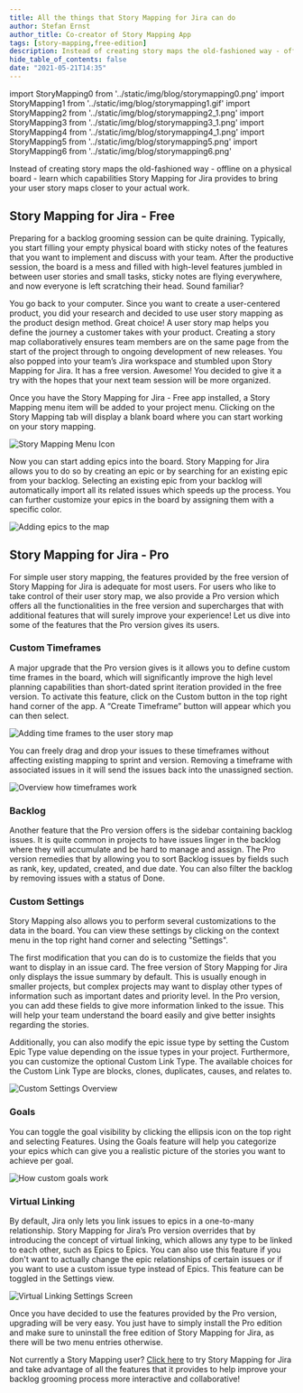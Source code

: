 ```yaml
---
title: All the things that Story Mapping for Jira can do
author: Stefan Ernst
author_title: Co-creator of Story Mapping App
tags: [story-mapping,free-edition]
description: Instead of creating story maps the old-fashioned way - offline on a physical board - learn which capabilities Story Mapping for Jira provides to bring your user story maps closer to your actual work
hide_table_of_contents: false
date: "2021-05-21T14:35"
---
```


import StoryMapping0 from '../static/img/blog/storymapping0.png'
import StoryMapping1 from '../static/img/blog/storymapping1.gif'
import StoryMapping2 from '../static/img/blog/storymapping2_1.png'
import StoryMapping3 from '../static/img/blog/storymapping3_1.png'
import StoryMapping4 from '../static/img/blog/storymapping4_1.png'
import StoryMapping5 from '../static/img/blog/storymapping5.png'
import StoryMapping6 from '../static/img/blog/storymapping6.png'


Instead of creating story maps the old-fashioned way - offline on a physical board - 
learn which capabilities Story Mapping for Jira provides to bring your user story maps closer to your actual work.

<!--truncate-->

## Story Mapping for Jira - Free

Preparing for a backlog grooming session can be quite draining. Typically, you start filling your empty physical board with sticky notes of the features that you want to implement and discuss with your team. After the productive session, the board is a mess and filled with high-level features jumbled in between user stories and small tasks, sticky notes are flying everywhere, and now everyone is left scratching their head. Sound familiar?

You go back to your computer. Since you want to create a user-centered product, you did your research and decided to use user story mapping as the product design method. Great choice! A user story map helps you define the journey a customer takes with your product. Creating a story map collaboratively ensures team members are on the same page from the start of the project through to ongoing development of new releases. You also popped into your team’s Jira workspace and stumbled upon Story Mapping for Jira. It has a free version. Awesome! You decided to give it a try with the hopes that your next team session will be more organized.

Once you have the Story Mapping for Jira - Free app installed, a Story Mapping menu item will be added to your project menu. Clicking on the Story Mapping tab will display a blank board where you can start working on your story mapping.


<img src={StoryMapping0} alt="Story Mapping Menu Icon" />

Now you can start adding epics into the board. Story Mapping for Jira allows you to do so by creating an epic or by searching for an existing epic from your backlog. Selecting an existing epic from your backlog will automatically import all its related issues which speeds up the process. You can further customize your epics in the board by assigning them with a specific color.

<img src={StoryMapping1} alt="Adding epics to the map" />

## Story Mapping for Jira - Pro

For simple user story mapping, the features provided by the free version of Story Mapping for Jira is adequate for most users. For users who like to take control of their user story map, we also provide a Pro version which offers all the functionalities in the free version and supercharges that with additional features that will surely improve your experience! Let us dive into some of the features that the Pro version gives its users.

### Custom Timeframes

A major upgrade that the Pro version gives is it allows you to define custom time frames in the board, which will significantly improve the high level planning capabilities than short-dated sprint iteration provided in the free version. To activate this feature, click on the Custom button in the top right hand corner of the app. A “Create Timeframe” button will appear which you can then select.

<img src={StoryMapping2} alt="Adding time frames to the user story map" />

You can freely drag and drop your issues to these timeframes without affecting existing mapping to sprint and version. Removing a timeframe with associated issues in it will send the issues back into the unassigned section.

<img src={StoryMapping3}  alt="Overview how timeframes work" />

### Backlog

Another feature that the Pro version offers is the sidebar containing backlog issues. It is quite common in projects to have issues linger in the backlog where they will accumulate and be hard to manage and assign. The Pro version remedies that by allowing you to sort Backlog issues by fields such as rank, key, updated, created, and due date. You can also filter the backlog by removing issues with a status of Done. 

### Custom Settings

Story Mapping also allows you to perform several customizations to the data in the board. You can view these settings by clicking on the context menu in the top right hand corner and selecting "Settings".

The first modification that you can do is to customize the fields that you want to display in an issue card. The free version of Story Mapping for Jira only displays the issue summary by default. This is usually enough in smaller projects, but complex projects may want to display other types of information such as important dates and priority level. In the Pro version, you can add these fields to give more information linked to the issue. This will help your team understand the board easily and give better insights regarding the stories.

Additionally, you can also modify the epic issue type by setting the Custom Epic Type value depending on the issue types in your project. Furthermore, you can customize the optional Custom Link Type. The available choices for the Custom Link Type are blocks, clones, duplicates, causes, and relates to.

<img src={StoryMapping4}  alt="Custom Settings Overview" />

### Goals

You can toggle the goal visibility by clicking the ellipsis icon on the top right and selecting Features. Using the Goals feature will help you categorize your epics which can give you a realistic picture of the stories you want to achieve per goal.

<img src={StoryMapping5}  alt="How custom goals work" />

### Virtual Linking

By default, Jira only lets you link issues to epics in a one-to-many relationship. Story Mapping for Jira’s Pro version overrides that by introducing the concept of virtual linking, which allows any type to be linked to each other, such as Epics to Epics. You can also use this feature if you don't want to actually change the epic relationships of certain issues or if you want to use a custom issue type instead of Epics. This feature can be toggled in the Settings view.

<img src={StoryMapping6}  alt="Virtual Linking Settings Screen" />

Once you have decided to use the features provided by the Pro version, upgrading will be very easy. You just have to simply install the Pro edition and make sure to uninstall the free edition of Story Mapping for Jira, as there will be two menu entries otherwise.


Not currently a Story Mapping user? [Click here](https://marketplace.atlassian.com/1224357) to try Story Mapping for Jira and take advantage of all the features that it provides to help improve your backlog grooming process more interactive and collaborative!

